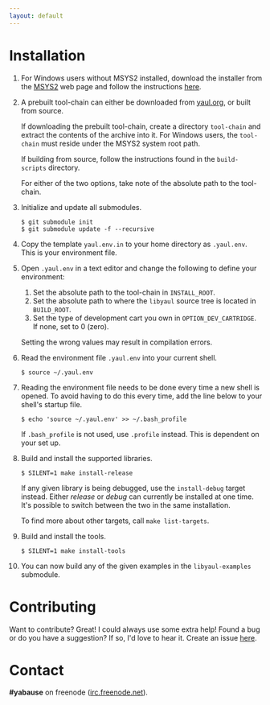 ```yaml
---
layout: default
---
```


Installation
============
1. For Windows users without MSYS2 installed, download the installer
   from the [MSYS2][4] web page and follow the instructions [here][5].

2. A prebuilt tool-chain can either be downloaded from [yaul.org][2],
   or built from source.

   If downloading the prebuilt tool-chain, create a directory
   `tool-chain` and extract the contents of the archive into it. For
   Windows users, the `tool-chain` must reside under the MSYS2 system
   root path.

   If building from source, follow the instructions found in the
   `build-scripts` directory.

   For either of the two options, take note of the absolute path to
   the tool-chain.

3. Initialize and update all submodules.

       $ git submodule init
       $ git submodule update -f --recursive

4. Copy the template `yaul.env.in` to your home directory as
   `.yaul.env`. This is your environment file.

5. Open `.yaul.env` in a text editor and change the following to
   define your environment:

   1. Set the absolute path to the tool-chain in `INSTALL_ROOT`.
   2. Set the absolute path to where the `libyaul` source tree is
      located in `BUILD_ROOT`.
   3. Set the type of development cart you own in
      `OPTION_DEV_CARTRIDGE`. If none, set to 0 (zero).

   Setting the wrong values may result in compilation errors.

6. Read the environment file `.yaul.env` into your current shell.

       $ source ~/.yaul.env

7. Reading the environment file needs to be done every time a new
   shell is opened. To avoid having to do this every time, add the
   line below to your shell's startup file.

       $ echo 'source ~/.yaul.env' >> ~/.bash_profile

   If `.bash_profile` is not used, use `.profile` instead. This is
   dependent on your set up.

8. Build and install the supported libraries.

       $ SILENT=1 make install-release

   If any given library is being debugged, use the `install-debug`
   target instead. Either _release_ or _debug_ can currently be
   installed at one time. It's possible to switch between the two in
   the same installation.

   To find more about other targets, call `make list-targets`.

9. Build and install the tools.

       $ SILENT=1 make install-tools

10. You can now build any of the given examples in the
    `libyaul-examples` submodule.

Contributing
============
Want to contribute? Great! I could always use some extra help! Found a
bug or do you have a suggestion? If so, I'd love to hear it. Create an
issue [here][1].

Contact
=======
**#yabause** on freenode ([irc.freenode.net][3]).

[1]: https://github.com/ijacquez/libyaul/issues
[2]: http://yaul.org/
[3]: https://freenode.net/
[4]: https://www.msys2.org/
[5]: https://github.com/msys2/msys2/wiki/MSYS2-installation
